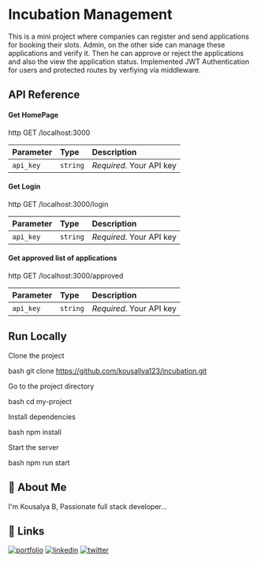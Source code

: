 # Incubation Management

This is a mini project where companies can register and send applications for booking their slots. Admin, on the other side can manage these applications and verify it. Then he can approve or reject the applications and also the view the application status. Implemented JWT Authentication for users and protected routes by verfiying via middleware.


## API Reference



#### Get HomePage

http
   GET /localhost:3000


| Parameter | Type     | Description                |
| :-------- | :------- | :------------------------- |
| `api_key` | `string` | *Required*. Your API key |

#### Get Login

http
   GET /localhost:3000/login


| Parameter | Type     | Description                |
| :-------- | :------- | :------------------------- |
| `api_key` | `string` | *Required*. Your API key |


#### Get approved list of applications

http
  GET /localhost:3000/approved


| Parameter | Type     | Description                |
| :-------- | :------- | :------------------------- |
| `api_key` | `string` | *Required*. Your API key |







## Run Locally

Clone the project

bash
  git clone https://github.com/kousallya123/incubation.git


Go to the project directory

bash
  cd my-project


Install dependencies

bash
  npm install


Start the server

bash
  npm run start



## 🚀 About Me
I'm Kousalya B, Passionate full stack developer...


## 🔗 Links
[![portfolio](https://img.shields.io/badge/my_portfolio-000?style=for-the-badge&logo=ko-fi&logoColor=white)](https://kousallya123.github.io/portfolio/)
[![linkedin](https://img.shields.io/badge/linkedin-0A66C2?style=for-the-badge&logo=linkedin&logoColor=white)](https://www.linkedin.com/in/kousallya-b-84b9a2245/)
[![twitter](https://img.shields.io/badge/twitter-1DA1F2?style=for-the-badge&logo=twitter&logoColor=white)](https://twitter.com/BKousallya)